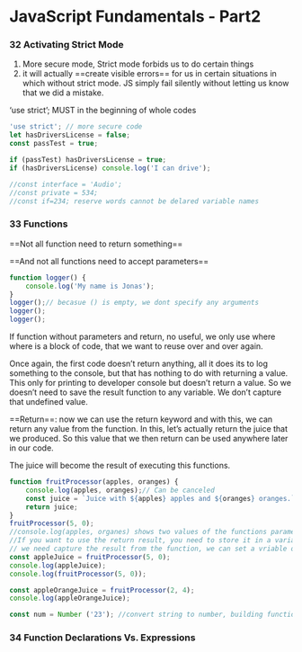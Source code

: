 # JavaScript Fundamentals - Part2

### 32 Activating Strict Mode

1. More secure mode, Strict mode forbids us to do certain things 
2. it will actually ==create visible errors== for us in certain situations in which without strict mode. JS simply fail silently without letting us know that we did a mistake.

‘use strict’;    MUST in the beginning of whole codes

```javascript
'use strict'; // more secure code
let hasDriversLicense = false;
const passTest = true;

if (passTest) hasDriversLicense = true;
if (hasDriversLicense) console.log('I can drive');

//const interface = 'Audio';
//const private = 534;
//const if=234; reserve words cannot be delared variable names
```

### 33 Functions

==Not all function need to return something==

==And not all functions need to accept parameters==

```javascript
function logger() {
    console.log('My name is Jonas');
}
logger();// becasue () is empty, we dont specify any arguments
logger();
logger();
```

If function without parameters and return, no useful, we only use where where is a block of code, that we want to reuse over and over again. 

Once again, the first code doesn’t return anything, all it does its to log something to the console, but that has nothing to do with returning a value. This only for printing to developer console but doesn’t return a value.  So we doesn’t need to save the result function to any variable. We don’t capture that undefined value.

==Return==: now we can use the return keyword and with this, we can return any value from the function. In this, let’s actually return the juice that we produced. So this value that we then return  can be used anywhere later in our code.

The juice will become  the result of executing this functions. 

```javascript
function fruitProcessor(apples, oranges) {
    console.log(apples, oranges);// Can be canceled
    const juice = `Juice with ${apples} apples and ${oranges} oranges.`;
    return juice;
}
fruitProcessor(5, 0);
//console.log(apples, organes) shows two values of the functions parameters. When the function running, then we use these two values to build this juice string. Then we return that string value from the function. So the REAL result of the function is the return value. 
//If you want to use the return result, you need to store it in a variable.
// we need capture the result from the function, we can set a vriable or we can directly use console.log
const appleJuice = fruitProcessor(5, 0);
console.log(appleJuice);
console.log(fruitProcessor(5, 0));

const appleOrangeJuice = fruitProcessor(2, 4);
console.log(appleOrangeJuice);
```

```javascript
const num = Number ('23'); //convert string to number, building function
```

### 34 Function Declarations Vs. Expressions

